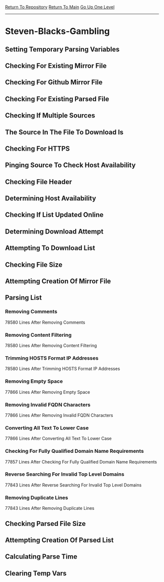 [Return To Repository](https://github.com/deathbybandaid/piholeparser/)
[Return To Main](https://github.com/deathbybandaid/piholeparser/blob/master/RecentRunLogs/Mainlog.md)
[Go Up One Level](https://github.com/deathbybandaid/piholeparser/blob/master/RecentRunLogs/TopLevelScripts/30-Processing-External-Blacklists.md)
____________________________________
# Steven-Blacks-Gambling
## Setting Temporary Parsing Variables
## Checking For Existing Mirror File
## Checking For Github Mirror File
## Checking For Existing Parsed File
## Checking If Multiple Sources
## The Source In The File To Download Is
## Checking For HTTPS
## Pinging Source To Check Host Availability
## Checking File Header
## Determining Host Availability
## Checking If List Updated Online
## Determining Download Attempt
## Attempting To Download List
## Checking File Size
## Attempting Creation Of Mirror File
## Parsing List
### Removing Comments
78580 Lines After Removing Comments
### Removing Content Filtering
78580 Lines After Removing Content Filtering
### Trimming HOSTS Format IP Addresses
78580 Lines After Trimming HOSTS Format IP Addresses
### Removing Empty Space
77866 Lines After Removing Empty Space
### Removing Invalid FQDN Characters
77866 Lines After Removing Invalid FQDN Characters
### Converting All Text To Lower Case
77866 Lines After Converting All Text To Lower Case
### Checking For Fully Qualified Domain Name Requirements
77857 Lines After Checking For Fully Qualified Domain Name Requirements
### Reverse Searching For Invalid Top Level Domains
77843 Lines After Reverse Searching For Invalid Top Level Domains
### Removing Duplicate Lines
77843 Lines After Removing Duplicate Lines
## Checking Parsed File Size
## Attempting Creation Of Parsed List
## Calculating Parse Time
## Clearing Temp Vars
